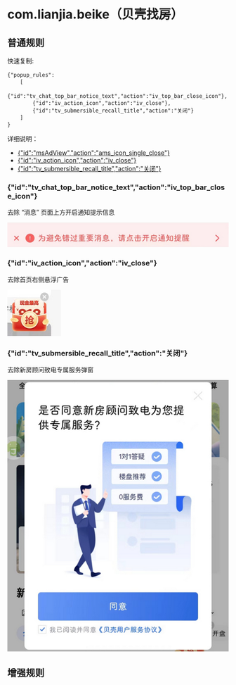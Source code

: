# com.lianjia.beike（贝壳找房）

## 普通规则

快速复制:
```
{"popup_rules":
    [
        {"id":"tv_chat_top_bar_notice_text","action":"iv_top_bar_close_icon"},
        {"id":"iv_action_icon","action":"iv_close"},
        {"id":"tv_submersible_recall_title","action":"关闭"}
    ]
}
```
详细说明：
- [{"id":"msAdView","action":"ams_icon_single_close"}](#idmsadviewactionams_icon_single_close)
- [{"id":"iv_action_icon","action":"iv_close"}](#idiv_action_iconactioniv_close)
- [{"id":"tv_submersible_recall_title","action":"关闭"}](#idtv_submersible_recall_titleaction关闭)

### {"id":"tv_chat_top_bar_notice_text","action":"iv_top_bar_close_icon"}
去除 “消息” 页面上方开启通知提示信息

![](./assets/开启通知提示信息.jpg)

### {"id":"iv_action_icon","action":"iv_close"}
去除首页右侧悬浮广告

![](./assets/首页右侧悬浮广告.jpg)

### {"id":"tv_submersible_recall_title","action":"关闭"}
去除新房顾问致电专属服务弹窗

![](./assets/新房顾问致电专属服务弹窗.jpg)

## 增强规则
